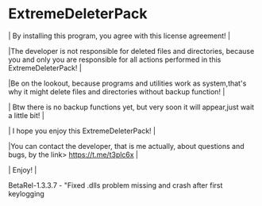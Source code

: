 # ExtremeDeleterPack
|							By installing this program, you agree with this license agreement!						       |

|The developer is not responsible for deleted files and directories, because you and only you are responsible for all actions performed in this ExtremeDeleterPack!            |

|Be on the lookout, because programs and utilities work as system,that's why it might delete files and directories without backup function!				       |

|					Btw there is no backup functions yet, but very soon it will appear,just wait a little bit!					       |

|								I hope you enjoy this ExtremeDeleterPack!								       |

|You can contact the developer, that is me actually, about questions and bugs, by the link> https://t.me/t3plc6x							       |

|										Enjoy!										      	       |

BetaRel-1.3.3.7 - "Fixed .dlls problem missing and crash after first keylogging
